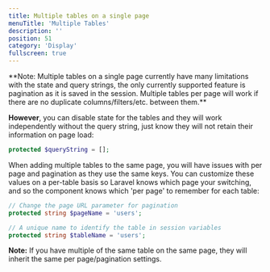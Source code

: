 ```yaml
---
title: Multiple tables on a single page
menuTitle: 'Multiple Tables'
description: ''
position: 51
category: 'Display'
fullscreen: true
---
```


<alert type='warning'>
**Note: Multiple tables on a single page currently have many limitations with the state and query strings, the only currently supported feature is pagination as it is saved in the session. Multiple tables per page will work if there are no duplicate columns/filters/etc. between them.**
</alert>

**However**, you can disable state for the tables and they will work independently without the query string, just know they will not retain their information on page load:

```php
protected $queryString = [];
```

When adding multiple tables to the same page, you will have issues with per page and pagination as they use the same keys. You can customize these values on a per-table basis so Laravel knows which page your switching, and so the component knows which 'per page' to remember for each table:

```php
// Change the page URL parameter for pagination
protected string $pageName = 'users';

// A unique name to identify the table in session variables
protected string $tableName = 'users';
```

<alert type='info'>**Note:** If you have multiple of the same table on the same page, they will inherit the same per page/pagination settings.</alert>